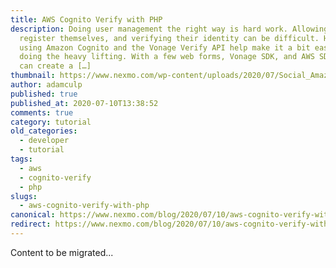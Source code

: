 ```yaml
---
title: AWS Cognito Verify with PHP
description: Doing user management the right way is hard work. Allowing users to
  register themselves, and verifying their identity can be difficult. However,
  using Amazon Cognito and the Vonage Verify API help make it a bit easier by
  doing the heavy lifting. With a few web forms, Vonage SDK, and AWS SDK, you
  can create a […]
thumbnail: https://www.nexmo.com/wp-content/uploads/2020/07/Social_Amazon-Cognito_Verify_1200x627.png
author: adamculp
published: true
published_at: 2020-07-10T13:38:52
comments: true
category: tutorial
old_categories:
  - developer
  - tutorial
tags:
  - aws
  - cognito-verify
  - php
slugs:
  - aws-cognito-verify-with-php
canonical: https://www.nexmo.com/blog/2020/07/10/aws-cognito-verify-with-php
redirect: https://www.nexmo.com/blog/2020/07/10/aws-cognito-verify-with-php
---
```

Content to be migrated...